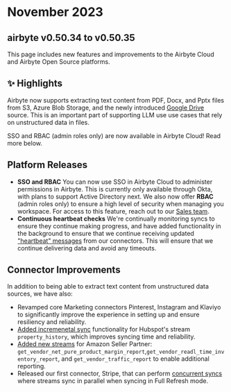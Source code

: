 # November 2023
## airbyte v0.50.34 to v0.50.35

This page includes new features and improvements to the Airbyte Cloud and Airbyte Open Source platforms.

## ✨ Highlights

Airbyte now supports extracting text content from PDF, Docx, and Pptx files from S3, Azure Blob Storage, and the newly introduced [Google Drive](/integrations/sources/google-drive.md) source. This is an important part of supporting LLM use use cases that rely on unstructured data in files.

SSO and RBAC (admin roles only) are now available in Airbyte Cloud! Read more below.

## Platform Releases
- **SSO and RBAC** You can now use SSO in Airbyte Cloud to administer permissions in Airbyte. This is currently only available through Okta, with plans to support Active Directory next. We also now offer **RBAC** (admin roles only) to ensure a high level of security when managing you workspace. For access to this feature, reach out to our [Sales team](https://www.airbyte.com/company/talk-to-sales).
- **Continuous heartbeat checks** We're continually monitoring syncs to ensure they continue making progress, and have added functionality in the background to ensure that we continue receiving updated ["heartbeat" messages](/understanding-airbyte/heartbeats.md) from our connectors. This will ensure that we continue delivering data and avoid any timeouts. 

## Connector Improvements

In addition to being able to extract text content from unstructured data sources, we have also:

 - Revamped core Marketing connectors Pinterest, Instagram and Klaviyo to significantly improve the experience in setting up and ensure resiliency and reliability.
 - [Added incremenetal sync](https://github.com/airbytehq/airbyte/pull/32473) functionality for Hubspot's stream `property_history`, which improves syncing time and reliability.
 - [Added new streams](https://github.com/airbytehq/airbyte/pull/32738) for Amazon Seller Partner:  `get_vendor_net_pure_product_margin_report`,`get_vendor_readl_time_inventory_report`, and `get_vendor_traffic_report` to enable additional reporting.
 - Released our first connector, Stripe, that can perform [concurrent syncs](https://github.com/airbytehq/airbyte/pull/32473) where streams sync in parallel when syncing in Full Refresh mode.

